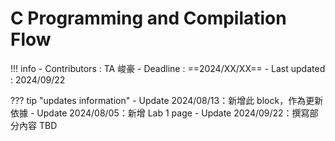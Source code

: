 # C Programming and Compilation Flow

!!! info
    - Contributors : TA 峻豪
    - Deadline : ==2024/XX/XX==
    - Last updated : 2024/09/22
    <!-- - Video link : <a href="https://youtube.com/" target="_blank">CO2024 Fall lab1 video</a> -->

??? tip "updates information"
    - Update 2024/08/13：新增此 block，作為更新依據
    - Update 2024/08/05：新增 Lab 1 page
    - Update 2024/09/22：撰寫部分內容
TBD
